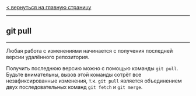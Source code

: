 [< вернуться на главную страницу](./readme.md)

---
## git pull 

---

Любая работа с изменениями начинается с получения последней версии удалённого репозитория. 

Получить последнюю версию можно с помощью команды `git pull`. Будьте внимательны, вызов этой команды сотрёт все незафиксированные изменения, т.к. `git pull` является объединением двух последовательных команд `git fetch` и `git merge`.